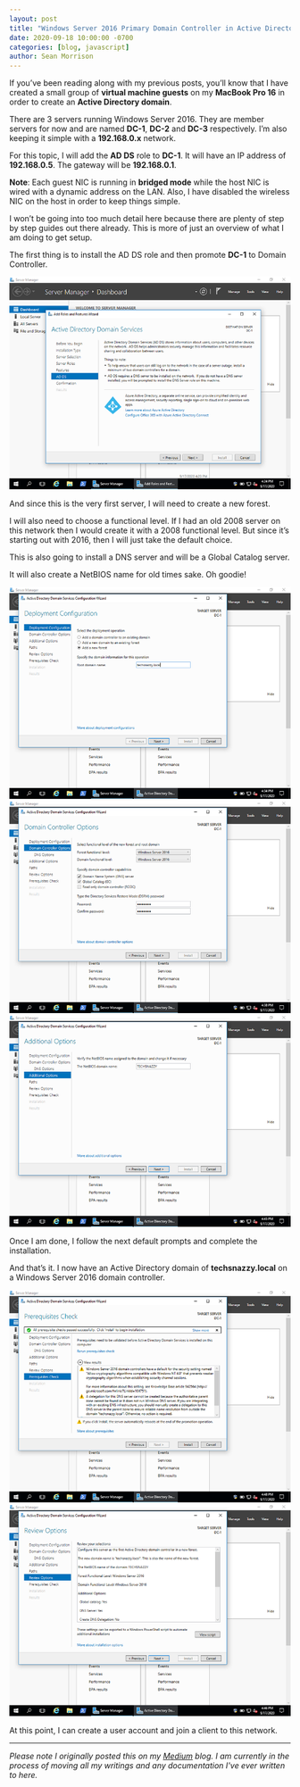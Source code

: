 ```yaml
---
layout: post
title: "Windows Server 2016 Primary Domain Controller in Active Directory"
date: 2020-09-18 10:00:00 -0700
categories: [blog, javascript]
author: Sean Morrison
---
```


If you’ve been reading along with my previous posts, you’ll know that I have created a small group of **virtual machine guests** on my **MacBook Pro 16** in order to create an **Active Directory domain**.

There are 3 servers running Windows Server 2016. They are member servers for now and are named **DC-1**, **DC-2** and **DC-3** respectively. I’m also keeping it simple with a **192.168.0.x** network.

For this topic, I will add the **AD DS** role to **DC-1**. It will have an IP address of **192.168.0.5**. The gateway will be **192.168.0.1**.

**Note**: Each guest NIC is running in **bridged mode** while the host NIC is wired with a dynamic address on the LAN. Also, I have disabled the wireless NIC on the host in order to keep things simple.

I won’t be going into too much detail here because there are plenty of step by step guides out there already. This is more of just an overview of what I am doing to get setup.

The first thing is to install the AD DS role and then promote **DC-1** to Domain Controller.

![](/assets/images/1_zwsx0h6N_8N1PFgpadHS2g.png)

And since this is the very first server, I will need to create a new forest.

I will also need to choose a functional level. If I had an old 2008 server on this network then I would create it with a 2008 functional level. But since it’s starting out with 2016, then I will just take the default choice.

This is also going to install a DNS server and will be a Global Catalog server.

It will also create a NetBIOS name for old times sake. Oh goodie!

![](/assets/images/1_D28Vflutqb4LPvTfKWAJpg.png)
![](/assets/images/1_o8R-OKoe3nptC1y8zWYgwg.png)
![](/assets/images/1_HhTkKTtmCkKnXx55FHR6Gw.png)

Once I am done, I follow the next default prompts and complete the installation.

And that’s it. I now have an Active Directory domain of **techsnazzy.local** on a Windows Server 2016 domain controller.

![](/assets/images/1_my94UJkFgoS4EvTG6e2opA.png)
![](/assets/images/1_H1BBEmnoBcg9jT1tQO_lrA.png)

At this point, I can create a user account and join a client to this network.

---
*Please note I originally posted this on my [Medium](https://medium.com/@seanmorrison) blog. I am currently in the process of moving all my writings and any documentation I've ever written to here.*